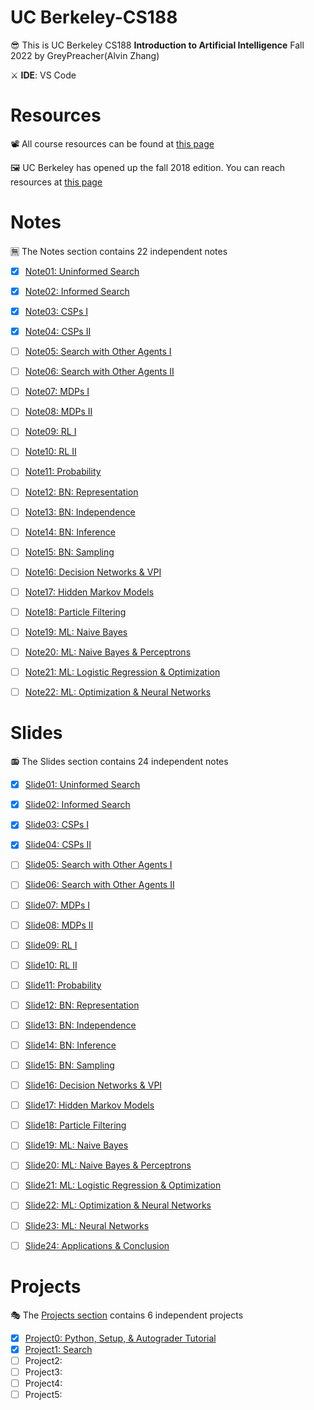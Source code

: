 # UC Berkeley-CS188
😎 This is UC Berkeley CS188 **Introduction to Artificial Intelligence** Fall 2022 by GreyPreacher(Alvin Zhang)

⚔ **IDE**: VS Code

# Resources
📽 All course resources can be found at [this page](https://inst.eecs.berkeley.edu/~cs188/fa22/)

🖼 UC Berkeley has opened up the fall 2018 edition. You can reach resources at [this page](https://inst.eecs.berkeley.edu/~cs188/fa18/index.html)  

# Notes
🈚 The Notes section contains 22 independent notes
- [x] [Note01: Uninformed Search](https://github.com/Ouhznehc/CS188-Pacman/blob/main/Notes/1.%20Uninformed%20Search.pdf)
- [x] [Note02: Informed Search](https://github.com/Ouhznehc/CS188-Pacman/blob/main/Notes/2.%20Informed%20Search.pdf)
- [x] [Note03: CSPs I](https://github.com/Ouhznehc/CS188-Pacman/blob/main/Notes/3.%20CSPs%20I.pdf)
- [x] [Note04: CSPs II](https://github.com/Ouhznehc/CS188-Pacman/blob/main/Notes/4.%20CSPs%20II.pdf)
- [ ] [Note05: Search with Other Agents I](https://github.com/Ouhznehc/CS188-Pacman/blob/main/Notes/5.%20Search%20with%20Other%20Agents%20I.pdf) 
- [ ] [Note06: Search with Other Agents II](https://github.com/Ouhznehc/CS188-Pacman/blob/main/Notes/6.%20Search%20with%20Other%20Agents%20II.pdf)
- [ ] [Note07: MDPs I](https://github.com/Ouhznehc/CS188-Pacman/blob/main/Notes/7.%20MDPs%20I.pdf) 
- [ ] [Note08: MDPs II](https://github.com/Ouhznehc/CS188-Pacman/blob/main/Notes/8.%20MDPs%20II.pdf)
- [ ] [Note09: RL I](https://github.com/Ouhznehc/CS188-Pacman/blob/main/Notes/9.%20RL%20I.pdf)
- [ ] [Note10: RL II](https://github.com/Ouhznehc/CS188-Pacman/blob/main/Notes/10.%20RL%20II.pdf)
- [ ] [Note11: Probability](https://github.com/Ouhznehc/CS188-Pacman/blob/main/Notes/11.%20Probability.pdf)
- [ ] [Note12: BN: Representation](https://github.com/Ouhznehc/CS188-Pacman/blob/main/Notes/12.%20BN-%20Representation.pdf)
- [ ] [Note13: BN: Independence](https://github.com/Ouhznehc/CS188-Pacman/blob/main/Notes/13.%20BN-%20Independence.pdf)
- [ ] [Note14: BN: Inference](https://github.com/Ouhznehc/CS188-Pacman/blob/main/Notes/14.%20BN-%20Inference.pdf)
- [ ] [Note15: BN: Sampling](https://github.com/Ouhznehc/CS188-Pacman/blob/main/Notes/15.%20BN-%20Sampling.pdf)
- [ ] [Note16: Decision Networks & VPI](https://github.com/Ouhznehc/CS188-Pacman/blob/main/Notes/16.%20Decision%20Networks%20%26%20VPI.pdf)
- [ ] [Note17: Hidden Markov Models](https://github.com/Ouhznehc/CS188-Pacman/blob/main/Notes/17.%20Hidden%20Markov%20Models.pdf)
- [ ] [Note18: Particle Filtering](https://github.com/Ouhznehc/CS188-Pacman/blob/main/Notes/18.%20Particle%20Filtering.pdf)
- [ ] [Note19: ML: Naive Bayes](https://github.com/Ouhznehc/CS188-Pacman/blob/main/Notes/19.%20ML-%20Naive%20Bayes.pdf)
- [ ] [Note20: ML: Naive Bayes & Perceptrons](https://github.com/Ouhznehc/CS188-Pacman/blob/main/Notes/20.%20ML-%20Naive%20Bayes%20%26%20Perceptrons.pdf) 
- [ ] [Note21: ML: Logistic Regression & Optimization](https://github.com/Ouhznehc/CS188-Pacman/blob/main/Notes/21.%20ML-%20Logistic%20Regression%20%26%20Optimization.pdf)
- [ ] [Note22: ML: Optimization & Neural Networks](https://github.com/Ouhznehc/CS188-Pacman/blob/main/Notes/22.%20ML-%20Optimization%20%26%20Neural%20Networks.pdf)



# Slides
📻 The Slides section contains 24 independent notes
- [x] [Slide01: Uninformed Search](https://github.com/Ouhznehc/UCBerkeley-CS188/blob/main/Slides/1.%20Uninformed%20Search.pdf)
- [x] [Slide02: Informed Search](https://github.com/Ouhznehc/UCBerkeley-CS188/blob/main/Slides/2.%20Informed%20Search.pdf)
- [x] [Slide03: CSPs I](https://github.com/Ouhznehc/UCBerkeley-CS188/blob/main/Slides/3.%20CSPs%20I.pdf)
- [x] [Slide04: CSPs II](https://github.com/Ouhznehc/CS188-Pacman/blob/main/Slides/4.%20CSPs%20II.pdf)
- [ ] [Slide05: Search with Other Agents I](https://github.com/Ouhznehc/CS188-Pacman/blob/main/Slides/5.%20Search%20with%20Other%20Agents%20I.pdf) 
- [ ] [Slide06: Search with Other Agents II](https://github.com/Ouhznehc/CS188-Pacman/blob/main/Slides/6.%20Search%20with%20Other%20Agents%20II.pdf)
- [ ] [Slide07: MDPs I](https://github.com/Ouhznehc/CS188-Pacman/blob/main/Slides/7.%20MDPs%20I.pdf) 
- [ ] [Slide08: MDPs II](https://github.com/Ouhznehc/CS188-Pacman/blob/main/Slides/8.%20MDPs%20II.pdf)
- [ ] [Slide09: RL I](https://github.com/Ouhznehc/CS188-Pacman/blob/main/Slides/9.%20RL%20I.pdf)
- [ ] [Slide10: RL II](https://github.com/Ouhznehc/CS188-Pacman/blob/main/Slides/10.%20RL%20II.pdf)
- [ ] [Slide11: Probability](https://github.com/Ouhznehc/CS188-Pacman/blob/main/Slides/11.%20Probability.pdf)
- [ ] [Slide12: BN: Representation](https://github.com/Ouhznehc/CS188-Pacman/blob/main/Slides/12.%20BN-%20Representation.pdf)
- [ ] [Slide13: BN: Independence](https://github.com/Ouhznehc/CS188-Pacman/blob/main/Slides/13.%20BN-%20Independence.pdf)
- [ ] [Slide14: BN: Inference](https://github.com/Ouhznehc/CS188-Pacman/blob/main/Slides/14.%20BN-%20Inference.pdf)
- [ ] [Slide15: BN: Sampling](https://github.com/Ouhznehc/CS188-Pacman/blob/main/Slides/15.%20BN-%20Sampling.pdf)
- [ ] [Slide16: Decision Networks & VPI](https://github.com/Ouhznehc/CS188-Pacman/blob/main/Slides/16.%20Decision%20Networks%20%26%20VPI.pdf)
- [ ] [Slide17: Hidden Markov Models](https://github.com/Ouhznehc/CS188-Pacman/blob/main/Slides/17.%20Hidden%20Markov%20Models.pdf)
- [ ] [Slide18: Particle Filtering](https://github.com/Ouhznehc/CS188-Pacman/blob/main/Slides/18.%20Particle%20Filtering.pdf)
- [ ] [Slide19: ML: Naive Bayes](https://github.com/Ouhznehc/CS188-Pacman/blob/main/Slides/19.%20ML-%20Naive%20Bayes.pdf)
- [ ] [Slide20: ML: Naive Bayes & Perceptrons](https://github.com/Ouhznehc/CS188-Pacman/blob/main/Slides/20.%20ML-%20Naive%20Bayes%20%26%20Perceptrons.pdf) 
- [ ] [Slide21: ML: Logistic Regression & Optimization](https://github.com/Ouhznehc/CS188-Pacman/blob/main/Slides/21.%20ML-%20Logistic%20Regression%20%26%20Optimization.pdf)
- [ ] [Slide22: ML: Optimization & Neural Networks](https://github.com/Ouhznehc/CS188-Pacman/blob/main/Slides/22.%20ML-%20Optimization%20%26%20Neural%20Networks.pdf)
- [ ] [Slide23: ML: Neural Networks](https://github.com/Ouhznehc/UCBerkeley-CS188/blob/main/Slides/23.%20ML-%20Neural%20Networks.pdf)
- [ ] [Slide24: Applications & Conclusion](https://github.com/Ouhznehc/UCBerkeley-CS188/blob/main/Slides/24.%20Applications%20%26%20Conclusion.pdf)




# Projects

🎭 The [Projects section](https://inst.eecs.berkeley.edu/~cs188/fa22/projects/) contains 6 independent projects 
- [x] [Project0: Python, Setup, & Autograder Tutorial](https://github.com/Ouhznehc/CS188-Pacman/tree/main/Projects/tutorial)
- [x] [Project1: Search](https://github.com/Ouhznehc/CS188-Pacman/tree/main/Projects/search) 
- [ ] Project2:
- [ ] Project3: 
- [ ] Project4: 
- [ ] Project5: 